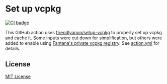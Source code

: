# Set up vcpkg

[![CI badge][1]][2]

This GitHub action uses
[friendlyanon/setup-vcpkg](https://github.com/friendlyanon/setup-vcpkg) to properly set up
vcpkg and cache it. Some inputs were cut down for simplification, but others were added to
enable using [Fantana's private vcpkg
registry](https://github.com/fantana21/vcpkg-registry). See [action.yml](action.yml) for
details.


## License

[MIT License](LICENSE)


[1]: https://github.com/fantana21/set-up-vcpkg/workflows/CI/badge.svg
[2]: https://github.com/fantana21/set-up-vcpkg/actions/workflows/ci.yml

